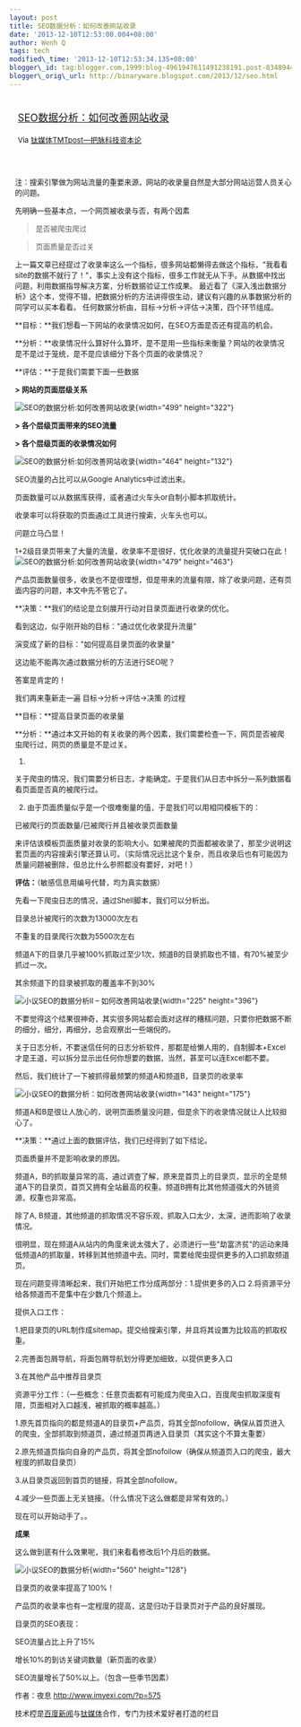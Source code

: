 ```yaml
--- 
layout: post 
title: SEO数据分析：如何改善网站收录 
date: '2013-12-10T12:53:00.004+08:00' 
author: Wenh Q
tags: tech
modified\_time: '2013-12-10T12:53:34.135+08:00' 
blogger\_id: tag:blogger.com,1999:blog-4961947611491238191.post-8348944171262551861
blogger\_orig\_url: http://binaryware.blogspot.com/2013/12/seo.html
---
```

<div style="margin: 10px; padding: 5px;">

<div style="font-size: 18px;">

[SEO数据分析：如何改善网站收录](http://www.tmtpost.com/82719.html)

</div>

<div style="font-size: 13px;">

Via [钛媒体TMTpost—把脉科技资本论](http://www.tmtpost.com/)

</div>

</div>

<div style="font-size: 13px; padding: 15px 0 10px 10px;">

注：搜索引擎做为网站流量的重要来源，网站的收录量自然是大部分网站运营人员关心的问题。



先明确一些基本点，一个网页被收录与否，有两个因素

> 是否被爬虫爬过

> 页面质量是否过关



上一篇文章已经提过了收录率这么一个指标，很多网站都懒得去做这个指标，"我看看site的数据不就行了！"，事实上没有这个指标，很多工作就无从下手。从数据中找出问题，利用数据指导解决方案，分析数据验证工作成果。
最近看了《深入浅出数据分析》这个本，觉得不错，把数据分析的方法讲得很生动，建议有兴趣的从事数据分析的同学可以买本看看。
任何数据分析由，目标-&gt;分析-&gt;评估-&gt;决策，四个环节组成。

**目标：**我们想看一下网站的收录情况如何，在SEO方面是否还有提高的机会。

**分析：**收录情况什么算好什么算坏，是不是用一些指标来衡量？网站的收录情况是不是过于笼统，是不是应该细分下各个页面的收录情况？

**评估：**于是我们需要下面一些数据

**&gt; 网站的页面层级关系**

![SEO的数据分析:如何改善网站收录](http://www.tmtpost.com/wp-content/uploads/2013/12/138658290989.png "SEO的数据分析:如何改善网站收录"){width="499"
height="322"}

**&gt; 各个层级页面带来的SEO流量**

**&gt; 各个层级页面的收录情况如何**

![SEO的数据分析:如何改善网站收录](http://www.tmtpost.com/wp-content/uploads/2013/12/138658298731.jpg "SEO的数据分析:如何改善网站收录"){width="464"
height="132"}

SEO流量的占比可以从Google Analytics中过滤出来。

页面数量可以从数据库获得，或者通过火车头or自制小脚本抓取统计。

收录率可以将获取的页面通过工具进行搜索，火车头也可以。



问题立马凸显！



1+2级目录页带来了大量的流量，收录率不是很好，优化收录的流量提升突破口在此！![SEO的数据分析:如何改善网站收录](http://www.tmtpost.com/wp-content/uploads/2013/12/138658304427.png "SEO的数据分析:如何改善网站收录"){width="479"
height="463"}

产品页面数量很多，收录也不是很理想，但是带来的流量有限，除了收录问题，还有页面内容的问题，本文中先不管它了。

**决策：**我们的结论是立刻展开行动对目录页面进行收录的优化。

看到这边，似乎刚开始的目标："通过优化收录提升流量"

演变成了新的目标："如何提高目录页面的收录量"

这边能不能再次通过数据分析的方法进行SEO呢？

答案是肯定的！

我们再来重新走一遍 目标-&gt;分析-&gt;评估-&gt;决策 的过程

**目标：**提高目录页面的收录量

**分析：**通过本文开始的有关收录的两个因素，我们需要检查一下，网页是否被爬虫爬行过，网页的质量是不是过关。

1.
关于爬虫的情况，我们需要分析日志，才能确定。于是我们从日志中拆分一系列数据看看页面是否真的被爬行过。

2. 由于页面质量似乎是一个很难衡量的值，于是我们可以用相同模板下的：

已被爬行的页面数量/已被爬行并且被收录页面数量

来评估该模板页面质量对收录的影响大小。如果被爬的页面都被收录了，那至少说明这套页面的内容搜索引擎还算认可。（实际情况远比这个复杂，而且收录后也有可能因为质量问题被删除，但总比什么参照都没有要好，对吧！）

**评估：**（敏感信息用编号代替，均为真实数据）

先看一下爬虫日志的情况，通过Shell脚本，我们可以分析出。

目录总计被爬行的次数为13000次左右

不重复的目录爬行次数为5500次左右

频道A下的目录几乎被100%抓取过至少1次，频道B的目录抓取也不错，有70%被至少抓过一次。

其余频道下的目录被抓取的覆盖率不到30%

![小议SEO的数据分析II –
如何改善网站收录](http://www.tmtpost.com/wp-content/uploads/2013/12/138660802169.png "小议SEO的数据分析II – 如何改善网站收录"){width="225"
height="396"}

不要觉得这个结果很神奇，其实很多网站都会面对这样的糟糕问题，只要你把数据不断的细分，细分，再细分，总会观察出一些端倪的。

关于日志分析，不要迷信任何的日志分析软件，那都是给懒人用的，自制脚本+Excel才是王道，可以拆分显示出任何你想要的数据，当然，甚至可以连Excel都不要。

然后，我们统计了一下被抓得最频繁的频道A和频道B，目录页的收录率

![小议SEO的数据分析：如何改善网站收录](http://www.tmtpost.com/wp-content/uploads/2013/12/138660810068.png "小议SEO的数据分析：如何改善网站收录"){width="143"
height="175"}

频道A和B是很让人放心的，说明页面质量没问题，但是余下的收录情况就让人比较担心了。

**决策：**通过上面的数据评估，我们已经得到了如下结论。

页面质量并不是影响收录的原因。

频道A，B的抓取量异常的高，通过调查了解，原来是首页上的目录页，显示的全是频道A下的目录页，首页又拥有全站最高的权重。频道B拥有比其他频道强大的外链资源，权重也非常高。

除了A,
B频道，其他频道的抓取情况不容乐观，抓取入口太少，太深，进而影响了收录情况。

很明显，现在频道A从站内的角度来说太强大了，必须进行一些"劫富济贫"的运动来降低频道A的抓取量，转移到其他频道中去。同时，需要给爬虫提供更多的入口抓取频道页。

现在问题变得清晰起来，我们开始把工作分成两部分：1.提供更多的入口
2.将资源平分给各频道而不是集中在少数几个频道上。

提供入口工作：

1.把目录页的URL制作成sitemap。提交给搜索引擎，并且将其设置为比较高的抓取权重。

2.完善面包屑导航，将面包屑导航划分得更加细致，以提供更多入口

3.在其他产品中推荐目录页

资源平分工作：（一些概念：任意页面都有可能成为爬虫入口，百度爬虫抓取深度有限，页面相对入口越浅，被抓取的概率越高。）

1.原先首页指向的都是频道A的目录页+产品页，将其全部nofollow，确保从首页进入的爬虫，全部抓取到频道页，通过频道页再进入目录页（其实这个不算太重要）

2.原先频道页指向自身的产品页，将其全部nofollow（确保从频道页入口的爬虫，最大程度的抓取目录页）

3.从目录页返回到首页的链接，将其全部nofollow。

4.减少一些页面上无关链接。（什么情况下这么做都是非常有效的。）

现在可以开始动手了。。

**成果**

这么做到底有什么效果呢，我们来看看修改后1个月后的数据。

![小议SEO的数据分析](http://www.tmtpost.com/wp-content/uploads/2013/12/138660817126-560x128.jpg "小议SEO的数据分析"){width="560"
height="128"}

目录页的收录率提高了100%！

产品页的收录率也有一定程度的提高，这是归功于目录页对于产品的良好展现。

目录页的SEO表现：

SEO流量占比上升了15%

增长10%的到访关键词数量（新页面的收录）

SEO流量增长了50%以上。（包含一些季节因素）



作者：夜息 <http://www.imyexi.com/?p=575>

技术控是[百度新闻](http://news.baidu.com/ "百度新闻")与[钛媒体](http://www.tmtpost.com/ "钛媒体")合作，专门为技术爱好者打造的栏目

</div>
